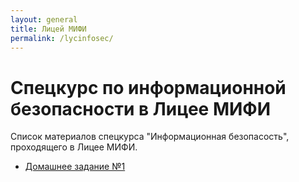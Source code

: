```yaml
---
layout: general
title: Лицей МИФИ
permalink: /lycinfosec/
---
```


# Спецкурс по информационной безопасности в Лицее МИФИ

Список материалов спецкурса "Информационная безопасость", проходящего в Лицее МИФИ.

* [Домашнее задание №1](/Lyc-Infosec/assignment_1.pdf)
